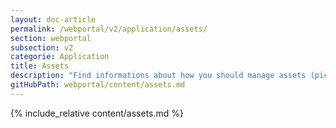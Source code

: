 ```yaml
---
layout: doc-article
permalink: /webportal/v2/application/assets/
section: webportal
subsection: v2
categorie: Application
title: Assets
description: "Find informations about how you should manage assets (pictures, font, audio ...) in webportal v2 applications."
gitHubPath: webportal/content/assets.md
---
```


{% include_relative content/assets.md %}